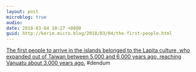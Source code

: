 ```yaml
---
layout: post
microblog: true
audio: 
date: 2018-03-04 10:27 +0800
guid: http://kerim.micro.blog/2018/03/04/the-first-people.html
---
```

[The first people to arrive in the islands belonged to the Lapita culture, who expanded out of Taiwan between 5,000 and 6,000 years ago, reaching Vanuatu about 3,000 years ago.](http://www.bbc.com/news/science-environment-43265137) #dendum
